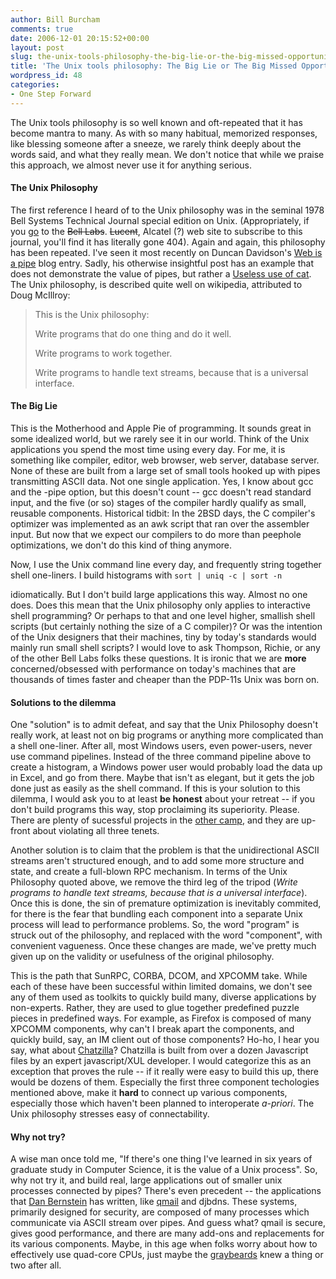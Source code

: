 ```yaml
---
author: Bill Burcham
comments: true
date: 2006-12-01 20:15:52+00:00
layout: post
slug: the-unix-tools-philosophy-the-big-lie-or-the-big-missed-opportunity
title: 'The Unix tools philosophy: The Big Lie or The Big Missed Opportunity?'
wordpress_id: 48
categories:
- One Step Forward
---
```


The Unix tools philosophy is so well known and oft-repeated that it has become mantra to many.  As with so many habitual, memorized responses, like blessing someone after a sneeze, we rarely think deeply about the words said, and what they really mean.  We don't notice that while we praise this approach, we almost never use it for anything serious.

<!-- more -->


#### The Unix Philosophy


The first reference I heard of to the Unix philosophy was in the seminal 1978 Bell Systems Technical Journal special edition on Unix. (Appropriately, if you [go](http://www.lucent.com/minds/techjournal/) to the <strike>Bell Labs</strike>. <strike>Lucent</strike>, Alcatel (?) web site to subscribe to this journal, you'll find it has literally gone 404).  Again and again, this philosophy has been repeated. I've seen it most recently on Duncan Davidson's [Web is a pipe](http://blog.duncandavidson.com/2006/06/the_web_is_a_pi.html) blog entry.  Sadly, his otherwise insightful post has an example that does not demonstrate the value of pipes, but rather a [Useless use of cat](http://partmaps.org/era/unix/award.html).
The Unix philosophy, is described quite well on wikipedia, attributed to Doug McIllroy:


<blockquote>This is the Unix philosophy:

Write programs that do one thing and do it well.

Write programs to work together.

Write programs to handle text streams, because that is a universal interface.</blockquote>




#### The Big Lie


This is the Motherhood and Apple Pie of programming.  It sounds great in some idealized world, but we rarely see it in our world. Think of the Unix applications you spend the most time using every day.  For me, it is something like compiler, editor, web browser, web server, database server.  None of these are built from a large set of small tools hooked up with pipes transmitting ASCII data.  Not one single application.  Yes, I know about gcc and the -pipe option, but this doesn't count -- gcc doesn't read standard input, and the five (or so) stages of the compiler hardly qualify as small, reusable components.  Historical tidbit: In the 2BSD days, the C compiler's optimizer was implemented as an awk script that ran over the assembler input.  But now that we expect our compilers to do more than peephole optimizations, we don't do this kind of thing anymore.

Now, I use the Unix command line every day, and frequently string together shell one-liners.  I build histograms with
`sort | uniq -c | sort -n`

idiomatically.  But I don't build large applications this way.  Almost no one does. Does this mean that the Unix philosophy only applies to interactive shell programming?  Or perhaps to that and one level higher, smallish shell scripts (but certainly nothing the size of a C compiler)?  Or was the intention of the Unix designers that their machines, tiny by today's standards would mainly run small shell scripts? I would love to ask Thompson, Richie, or any of the other Bell Labs folks these questions.  It is ironic that we are **more** concerned/obsessed with performance on today's machines that are thousands of times faster and cheaper than the PDP-11s Unix was born on.


#### Solutions to the dilemma


One "solution" is to admit defeat, and say that the Unix Philosophy doesn't really work, at least not on big programs or anything more complicated than a shell one-liner.  After all, most Windows users, even power-users, never use command pipelines.  Instead of the three command pipeline above to create a histogram, a Windows power user would probably load the data up in Excel, and go from there.  Maybe that isn't as elegant, but it gets the job done just as easily as the shell command.  If this is your solution to this dilemma, I would ask you to at least **be honest** about your retreat -- if you don't build programs this way, stop proclaiming its superiority.  Please.  There are plenty of sucessful projects in the [other camp](http://www.perl.com/pub/a/1999/03/pm.html#jump4), and they are up-front about violating all three tenets.

Another solution is to claim that the problem is that the unidirectional ASCII streams aren't structured enough, and to add some more structure and state, and create a full-blown RPC mechanism.   In terms of the Unix Philosophy quoted above, we remove the third leg of the tripod (_Write programs to handle text streams, because that is a universal interface_).  Once this is done, the sin of premature optimization is inevitably commited, for there is the fear that bundling each component into a separate Unix process will lead to performance problems.  So, the word "program" is struck out of the philosophy, and replaced with the word "component", with convenient vagueness. Once these changes are made, we've pretty much given up on the validity or usefulness of the original philosophy.

This is the path that SunRPC, CORBA, DCOM, and XPCOMM take.  While each of these have been successful within limited domains, we don't see any of them used as toolkits to quickly build many, diverse applications by non-experts.  Rather, they are used to glue together predefined puzzle pieces in predefined ways.  For example, as Firefox is composed of many XPCOMM components, why can't I break apart the components, and quickly build, say, an IM client out of those components? Ho-ho, I hear you say, what about [Chatzilla](http://www.mozilla.org/projects/rt-messaging/chatzilla/)?  Chatzilla is built from over a dozen Javascript files by an expert javascript/XUL developer.  I would categorize this as an exception that proves the rule -- if it really were easy to build this up, there would be dozens of them.  Especially the first three component techologies mentioned above, make it **hard** to connect up various components, especially those which haven't been planned to interoperate _a-priori_.  The Unix philosophy stresses easy of connectability.


#### Why not try?


A wise man once told me, "If there's one thing I've learned in six years of graduate study in Computer Science, it is the value of a Unix process".  So, why not try it, and build real, large applications out of smaller unix processes connected by pipes?  There's even precedent -- the applications that [Dan Bernstein](http://cr.yp.to/djb.html) has written, like [qmail](http://www.nrg4u.com/qmail/the-big-qmail-picture-103-a4.pdf) and djbdns.  These systems, primarily designed for security, are composed of many processes which communicate via ASCII stream over pipes.  And guess what?  qmail is secure, gives good performance, and there are many add-ons and replacements for its various components.  Maybe, in this age when folks worry about how to effectively use quad-core CPUs, just maybe the [graybeards](http://www.nationalmedals.org/assets/images/Lucent.jpg) knew a thing or two after all.
